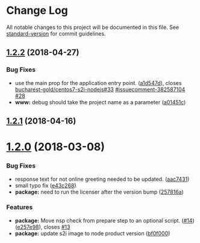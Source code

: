 # Change Log

All notable changes to this project will be documented in this file. See [standard-version](https://github.com/conventional-changelog/standard-version) for commit guidelines.

<a name="1.2.2"></a>
## [1.2.2](https://github.com/bucharest-gold/nodejs-health-check-redhat/compare/v1.2.1...v1.2.2) (2018-04-27)


### Bug Fixes

* use the main prop for the application entry point. ([a1d547d](https://github.com/bucharest-gold/nodejs-health-check-redhat/commit/a1d547d)), closes [bucharest-gold/centos7-s2i-nodejs#33](https://github.com/bucharest-gold/centos7-s2i-nodejs/issues/33) [#issuecomment-382587104](https://github.com/bucharest-gold/nodejs-health-check-redhat/issues/issuecomment-382587104) [#28](https://github.com/bucharest-gold/nodejs-health-check-redhat/issues/28)
* **www:** debug should take the project name as a parameter ([a01451c](https://github.com/bucharest-gold/nodejs-health-check-redhat/commit/a01451c))



<a name="1.2.1"></a>
## [1.2.1](https://github.com/bucharest-gold/nodejs-health-check-redhat/compare/v1.2.0...v1.2.1) (2018-04-16)



<a name="1.2.0"></a>
# [1.2.0](https://github.com/bucharest-gold/nodejs-health-check-redhat/compare/v1.1.1...v1.2.0) (2018-03-08)


### Bug Fixes

* response text for not online greeting needed to be updated. ([aac7431](https://github.com/bucharest-gold/nodejs-health-check-redhat/commit/aac7431))
* small typo fix ([e43c268](https://github.com/bucharest-gold/nodejs-health-check-redhat/commit/e43c268))
* **package:** need to run the licenser after the version bump ([257816a](https://github.com/bucharest-gold/nodejs-health-check-redhat/commit/257816a))


### Features

* **package:** Move nsp check from prepare step to an optional script. ([#14](https://github.com/bucharest-gold/nodejs-health-check-redhat/issues/14)) ([e257e98](https://github.com/bucharest-gold/nodejs-health-check-redhat/commit/e257e98)), closes [#13](https://github.com/bucharest-gold/nodejs-health-check-redhat/issues/13)
* **package:** update s2i image to node product version ([bf0f000](https://github.com/bucharest-gold/nodejs-health-check-redhat/commit/bf0f000))
